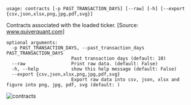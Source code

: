```
usage: contracts [-p PAST_TRANSACTION_DAYS] [--raw] [-h] [--export {csv,json,xlsx,png,jpg,pdf,svg}]
```

Contracts associated with the loaded ticker. [Source: www.quiverquant.com]

```
optional arguments:
  -p PAST_TRANSACTION_DAYS, --past_transaction_days PAST_TRANSACTION_DAYS
                        Past transaction days (default: 10)
  --raw                 Print raw data. (default: False)
  -h, --help            show this help message (default: False)
  --export {csv,json,xlsx,png,jpg,pdf,svg}
                        Export raw data into csv, json, xlsx and figure into png, jpg, pdf, svg (default: )
```

![contracts](https://user-images.githubusercontent.com/46355364/154263066-0ff61349-4fe5-4eac-9e60-23fa075a9e9f.png)
